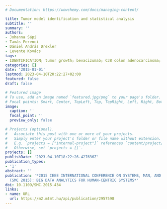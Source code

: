 ```yaml
---
# Documentation: https://wowchemy.com/docs/managing-content/

title: Tumor model identification and statistical analysis
subtitle: ''
summary: ''
authors:
- Johanna Sápi
- Tamás Ferenci
- Dániel András Drexler
- Levente Kovács
tags:
- IDENTIFICATION; tumor growth; bevacizumab; C38 colon adenocarcinoma; mixed model
categories: []
date: '2015-01-01'
lastmod: 2023-04-10T20:22:27+02:00
featured: false
draft: false

# Featured image
# To use, add an image named `featured.jpg/png` to your page's folder.
# Focal points: Smart, Center, TopLeft, Top, TopRight, Left, Right, BottomLeft, Bottom, BottomRight.
image:
  caption: ''
  focal_point: ''
  preview_only: false

# Projects (optional).
#   Associate this post with one or more of your projects.
#   Simply enter your project's folder or file name without extension.
#   E.g. `projects = ["internal-project"]` references `content/project/deep-learning/index.md`.
#   Otherwise, set `projects = []`.
projects: []
publishDate: '2023-04-10T18:22:26.427636Z'
publication_types:
- '1'
abstract: ''
publication: '*2015 IEEE INTERNATIONAL CONFERENCE ON SYSTEMS, MAN, AND CYBERNETICS
  (SMC 2015): BIG DATA ANALYTICS FOR HUMAN-CENTRIC SYSTEMS*'
doi: 10.1109/SMC.2015.434
links:
- name: URL
  url: https://m2.mtmt.hu/api/publication/2957598
---
```

